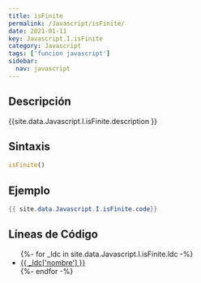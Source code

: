 ```yaml
---
title: isFinite
permalink: /Javascript/isFinite/
date: 2021-01-11
key: Javascript.I.isFinite
category: Javascript
tags: ['funcion javascript']
sidebar: 
  nav: javascript
---
```


## Descripción
{{site.data.Javascript.I.isFinite.description }}

## Sintaxis
~~~javascript
isFinite()
~~~

## Ejemplo
~~~java
{{ site.data.Javascript.I.isFinite.code}}
~~~

## Líneas de Código
<ul>
{%- for _ldc in site.data.Javascript.I.isFinite.ldc -%}
   <li>
       <a href="{{_ldc['url'] }}">{{ _ldc['nombre'] }}</a>
   </li>
{%- endfor -%}
</ul>
